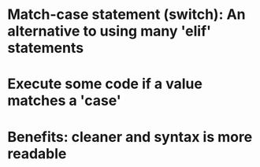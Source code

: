 # Match-case statement (switch): An alternative to using many 'elif' statements
#                                Execute some code if a value matches a 'case'
#                                Benefits: cleaner and syntax is more readable
